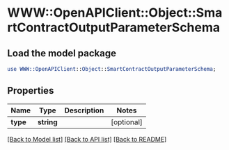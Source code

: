 # WWW::OpenAPIClient::Object::SmartContractOutputParameterSchema

## Load the model package
```perl
use WWW::OpenAPIClient::Object::SmartContractOutputParameterSchema;
```

## Properties
Name | Type | Description | Notes
------------ | ------------- | ------------- | -------------
**type** | **string** |  | [optional] 

[[Back to Model list]](../README.md#documentation-for-models) [[Back to API list]](../README.md#documentation-for-api-endpoints) [[Back to README]](../README.md)


